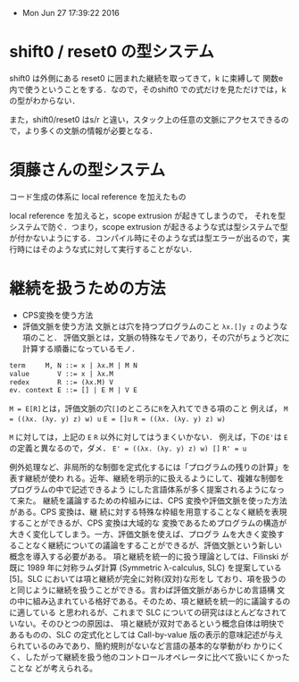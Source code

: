 * Mon Jun 27 17:39:22 2016

# shift0 / reset0 の型システム

shift0 は外側にある reset0 に囲まれた継続を取ってきて，k に束縛して 関数e内で使うということをする．なので，そのshift0 での式だけを見ただけでは，kの型がわからない．

また，shift0/reset0 はs/r と違い，スタック上の任意の文脈にアクセスできるので，より多くの文脈の情報が必要となる．

# 須藤さんの型システム
コード生成の体系に local reference を加えたもの

local reference を加えると，scope extrusion が起きてしまうので，
それを型システムで防ぐ．つまり，scope extrusion が起きるような式は型システムで型が付かないようにする．コンパイル時にそのような式は型エラーが出るので，実行時にはそのような式に対して実行することがない．

# 継続を扱うための方法
* CPS変換を使う方法
* 評価文脈を使う方法
文脈とは穴を持つプログラムのこと `λx.[]y z` のような項のこと．
評価文脈とは，文脈の特殊なモノであり，その穴がちょうど次に計算する順番になっているモノ．

``` ocaml
term     M, N ::= x | λx.M | M N
value       V ::= x | λx.M
redex       R ::= (λx.M) V
ev. context E ::= [] | E M | V E
```



`M = E[R]`とは，評価文脈の穴`[]`のところに`R`を入れてできる項のこと
例えば，
`M = ((λx. (λy. y) z) w) u`
`E = []u`
`R = ((λx. (λy. y) z) w)`

`M` に対しては，上記の `E` `R` 以外に対してはうまくいかない．
例えば，下の`E'`は `E`の定義と異なるので，ダメ．
`E' = ((λx. (λy. y) z) w) []`
`R' = u`


例外処理など、非局所的な制御を定式化するには「プログラムの残りの計算」を表す継続が使わ
れる。近年、継続を明示的に扱えるようにして、複雑な制御をプログラムの中で記述できるよう
にした言語体系が多く提案されるようになって来た。
継続を議論するための枠組みには、CPS 変換や評価文脈を使った方法がある。CPS 変換は、継 続に対する特殊な枠組を用意することなく継続を表現することができるが、CPS 変換は大域的な 変換であるためプログラムの構造が大きく変化してしまう。一方、評価文脈を使えば、プログラ ムを大きく変換することなく継続についての議論をすることができるが、評価文脈という新しい 概念を導入する必要がある。
項と継続を統一的に扱う理論としては、Filinski が既に 1989 年に対称ラムダ計算 (Symmetric λ-calculus, SLC) を提案している [5]。SLC においては項と継続が完全に対称(双対)な形をし ており、項を扱うのと同じように継続を扱うことができる。言わば評価文脈があらかじめ言語構 文の中に組み込まれている格好である。そのため、項と継続を統一的に議論するのに適している と思われるが、これまで SLC についての研究はほとんどなされていない。そのひとつの原因は、 項と継続が双対であるという概念自体は明快であるものの、SLC の定式化としては Call-by-value 版の表示的意味記述が与えられているのみであり、簡約規則がないなど言語の基本的な挙動がわ かりにくく、したがって継続を扱う他のコントロールオペレータに比べて扱いにくかったことな どが考えられる。

